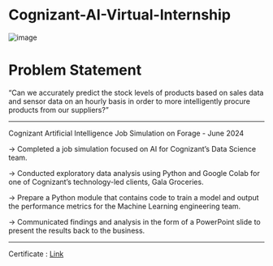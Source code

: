 # Cognizant-AI-Virtual-Internship

![image](https://github.com/vansh-py04/British-Airways-Data-Science-Job-Simulation-/assets/128248352/5e301c18-29fc-4f48-9d1c-fb9767206102)

# Problem Statement
“Can we accurately predict the stock levels of products based on sales data and sensor data on an hourly basis in order to more intelligently procure products from our suppliers?” 

---
Cognizant Artificial Intelligence Job Simulation on Forage - June 2024

-> Completed a job simulation focused on AI for Cognizant’s Data Science team.

-> Conducted exploratory data analysis using Python and Google Colab for one of Cognizant’s technology-led clients, Gala Groceries.

-> Prepare a Python module that contains code to train a model and output the performance metrics for the Machine Learning engineering team.

-> Communicated findings and analysis in the form of a PowerPoint slide to present the results back to the business.

---
Certificate : [Link](https://forage-uploads-prod.s3.amazonaws.com/completion-certificates/Cognizant/5N2ygyhzMWjKQmgCK_Cognizant_QxKzXzWxhzdZTfESN_1718964757922_completion_certificate.pdf)
